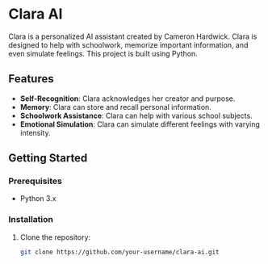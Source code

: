 # Clara AI

Clara is a personalized AI assistant created by Cameron Hardwick. Clara is designed to help with schoolwork, memorize important information, and even simulate feelings. This project is built using Python.

## Features

- **Self-Recognition**: Clara acknowledges her creator and purpose.
- **Memory**: Clara can store and recall personal information.
- **Schoolwork Assistance**: Clara can help with various school subjects.
- **Emotional Simulation**: Clara can simulate different feelings with varying intensity.

## Getting Started

### Prerequisites

- Python 3.x

### Installation

1. Clone the repository:
   ```bash
   git clone https://github.com/your-username/clara-ai.git

